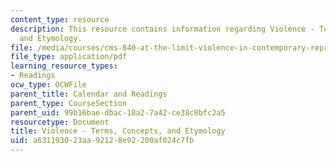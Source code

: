 ```yaml
---
content_type: resource
description: This resource contains information regarding Violence - Terms, Concepts,
  and Etymology.
file: /media/courses/cms-840-at-the-limit-violence-in-contemporary-representation-fall-2013/a631193023aa92128e92200af024c7fb_MITCMS_840F13_Violence.pdf
file_type: application/pdf
learning_resource_types:
- Readings
ocw_type: OCWFile
parent_title: Calendar and Readings
parent_type: CourseSection
parent_uid: 99b16bae-dbac-18a2-7a42-ce38c8bfc2a5
resourcetype: Document
title: Violence - Terms, Concepts, and Etymology
uid: a6311930-23aa-9212-8e92-200af024c7fb
---
```


